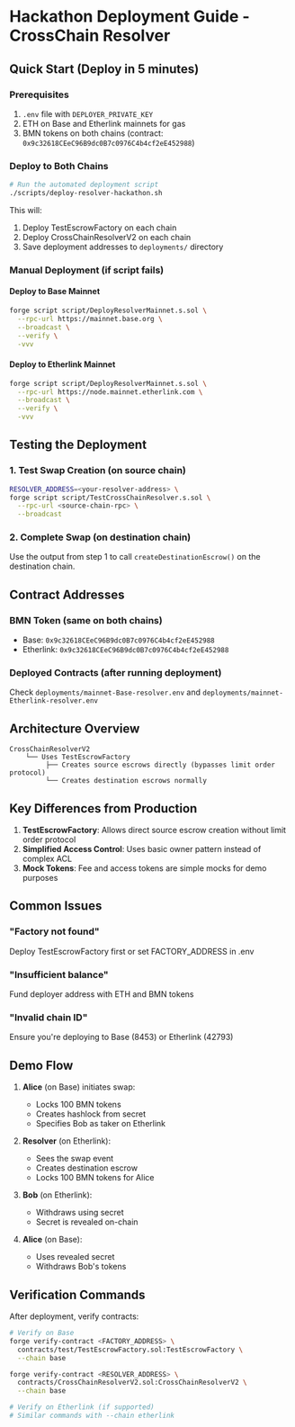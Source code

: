 # Hackathon Deployment Guide - CrossChain Resolver

## Quick Start (Deploy in 5 minutes)

### Prerequisites
1. `.env` file with `DEPLOYER_PRIVATE_KEY`
2. ETH on Base and Etherlink mainnets for gas
3. BMN tokens on both chains (contract: `0x9c32618CEeC96B9dc0B7c0976C4b4cf2eE452988`)

### Deploy to Both Chains
```bash
# Run the automated deployment script
./scripts/deploy-resolver-hackathon.sh
```

This will:
1. Deploy TestEscrowFactory on each chain
2. Deploy CrossChainResolverV2 on each chain
3. Save deployment addresses to `deployments/` directory

### Manual Deployment (if script fails)

#### Deploy to Base Mainnet
```bash
forge script script/DeployResolverMainnet.s.sol \
  --rpc-url https://mainnet.base.org \
  --broadcast \
  --verify \
  -vvv
```

#### Deploy to Etherlink Mainnet
```bash
forge script script/DeployResolverMainnet.s.sol \
  --rpc-url https://node.mainnet.etherlink.com \
  --broadcast \
  --verify \
  -vvv
```

## Testing the Deployment

### 1. Test Swap Creation (on source chain)
```bash
RESOLVER_ADDRESS=<your-resolver-address> \
forge script script/TestCrossChainResolver.s.sol \
  --rpc-url <source-chain-rpc> \
  --broadcast
```

### 2. Complete Swap (on destination chain)
Use the output from step 1 to call `createDestinationEscrow()` on the destination chain.

## Contract Addresses

### BMN Token (same on both chains)
- Base: `0x9c32618CEeC96B9dc0B7c0976C4b4cf2eE452988`
- Etherlink: `0x9c32618CEeC96B9dc0B7c0976C4b4cf2eE452988`

### Deployed Contracts (after running deployment)
Check `deployments/mainnet-Base-resolver.env` and `deployments/mainnet-Etherlink-resolver.env`

## Architecture Overview

```
CrossChainResolverV2
    └── Uses TestEscrowFactory
         ├── Creates source escrows directly (bypasses limit order protocol)
         └── Creates destination escrows normally
```

## Key Differences from Production

1. **TestEscrowFactory**: Allows direct source escrow creation without limit order protocol
2. **Simplified Access Control**: Uses basic owner pattern instead of complex ACL
3. **Mock Tokens**: Fee and access tokens are simple mocks for demo purposes

## Common Issues

### "Factory not found"
Deploy TestEscrowFactory first or set FACTORY_ADDRESS in .env

### "Insufficient balance"
Fund deployer address with ETH and BMN tokens

### "Invalid chain ID"
Ensure you're deploying to Base (8453) or Etherlink (42793)

## Demo Flow

1. **Alice** (on Base) initiates swap:
   - Locks 100 BMN tokens
   - Creates hashlock from secret
   - Specifies Bob as taker on Etherlink

2. **Resolver** (on Etherlink):
   - Sees the swap event
   - Creates destination escrow
   - Locks 100 BMN tokens for Alice

3. **Bob** (on Etherlink):
   - Withdraws using secret
   - Secret is revealed on-chain

4. **Alice** (on Base):
   - Uses revealed secret
   - Withdraws Bob's tokens

## Verification Commands

After deployment, verify contracts:

```bash
# Verify on Base
forge verify-contract <FACTORY_ADDRESS> \
  contracts/test/TestEscrowFactory.sol:TestEscrowFactory \
  --chain base

forge verify-contract <RESOLVER_ADDRESS> \
  contracts/CrossChainResolverV2.sol:CrossChainResolverV2 \
  --chain base

# Verify on Etherlink (if supported)
# Similar commands with --chain etherlink
```